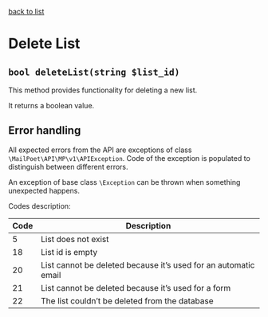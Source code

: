 [back to list](../Readme.md)

# Delete List

## `bool deleteList(string $list_id)`

This method provides functionality for deleting a new list.

It returns a boolean value.

## Error handling

All expected errors from the API are exceptions of class `\MailPoet\API\MP\v1\APIException`.
Code of the exception is populated to distinguish between different errors.

An exception of base class `\Exception` can be thrown when something unexpected happens.

Codes description:

| Code | Description                                                     |
| ---- | --------------------------------------------------------------- |
| 5    | List does not exist                                             |
| 18   | List id is empty                                                |
| 20   | List cannot be deleted because it’s used for an automatic email |
| 21   | List cannot be deleted because it’s used for a form             |
| 22   | The list couldn’t be deleted from the database                  |
